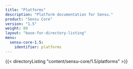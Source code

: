 ```yaml
---
title: "Platforms"
description: "Platform documentation for Sensu."
product: "Sensu Core"
version: "1.5"
weight: 80
layout: "base-for-directory-listing"
menu:
  sensu-core-1.5:
    identifier: platforms
---
```


{{< directoryListing "content/sensu-core/1.5/platforms" >}}
